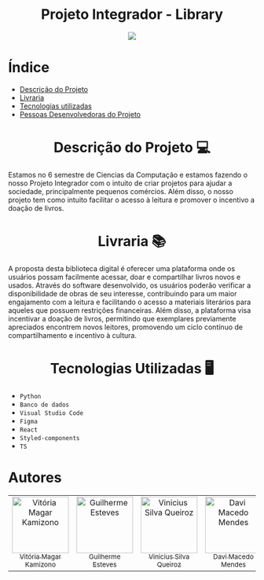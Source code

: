 <h1 align="center">Projeto Integrador - Library</h1> 
<p align="center">


<p align="center">
  <img loading="lazy" src="http://img.shields.io/static/v1?label=STATUS&message=DESENVOLVENDO&color=orange&style=for-the-badge"/>
</p>


# Índice 

* [Descrição do Projeto](#descrição-do-projeto)
* [Livraria](#Livraria)
* [Tecnologias utilizadas](#tecnologias-utilizadas)
* [Pessoas Desenvolvedoras do Projeto](#pessoas-desenvolvedoras)

<h1 align="center"> Descrição do Projeto 💻 </h1> 

Estamos no 6 semestre de Ciencias da Computação e estamos fazendo o nosso Projeto Integrador com o intuito de criar projetos para ajudar a sociedade, principalmente pequenos comércios. Além disso, o nosso projeto tem como intuito facilitar o acesso à leitura e promover o incentivo a doação de livros.

<h1 align="center"> Livraria 📚 </h1> 

A proposta desta biblioteca digital é oferecer uma plataforma onde os usuários possam facilmente acessar, doar e compartilhar livros novos e usados. Através do software desenvolvido, os usuários poderão verificar a disponibilidade de obras de seu interesse, contribuindo para um maior engajamento com a leitura e facilitando o acesso a materiais literários para aqueles que possuem restrições financeiras. Além disso, a plataforma visa incentivar a doação de livros, permitindo que exemplares previamente apreciados encontrem novos leitores, promovendo um ciclo contínuo de compartilhamento e incentivo à cultura.


<h1 align="center">
Tecnologias Utilizadas 🖥️
</h1>

- `Python`
-  `Banco de dados`
-  `Visual Studio Code`
-  `Figma`
-  `React`
-  `Styled-components`
-  `TS`

# Autores

<table>
  <tr>
    <td align="center">
      <a href="https://github.com/vivikamizono">
        <img loading="lazy" src="https://avatars.githubusercontent.com/u/101277316?v=4" width=115 alt="Vitória Magar Kamizono">
        <br>
        <sub>Vitória Magar Kamizono</sub>
      </a>
    </td>
    <td align="center">
      <a href="https://github.com/EstGui">
        <img loading="lazy" src="https://avatars.githubusercontent.com/u/115667593?v=4" width=115 alt="Guilherme Esteves">
        <br>
        <sub>Guilherme Esteves</sub>
      </a>
    </td>
    <td align="center">
      <a href="https://github.com/ViniciusQueiroz327">
        <img loading="lazy" src="https://avatars.githubusercontent.com/u/81514002?v=4" width=115 alt="Vinicius Silva Queiroz">
        <br>
        <sub>Vinicius Silva Queiroz</sub>
      </a>
    </td>
    <td align="center">
      <a href="https://github.com/HardDavis">
        <img loading="lazy" src="https://avatars.githubusercontent.com/u/101614735?v=4" width=115 alt="Davi Macedo Mendes">
        <br>
        <sub>Davi Macedo Mendes</sub>
      </a>
    </td>
  </tr>
</table>

